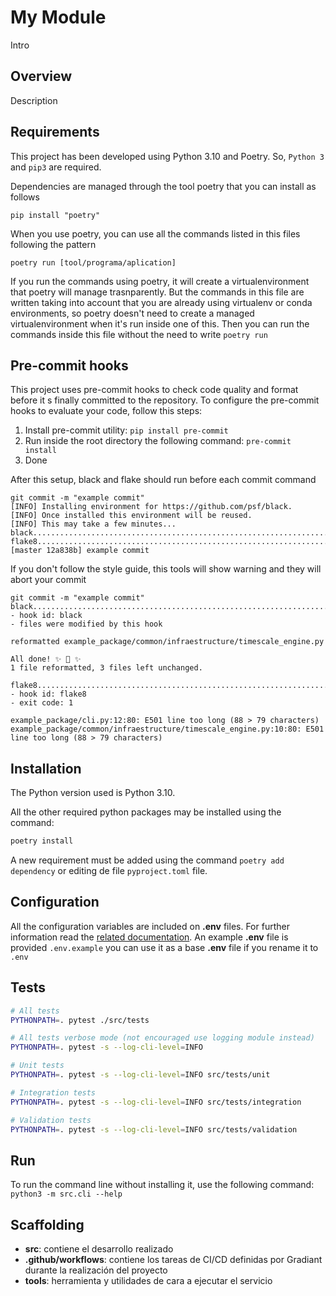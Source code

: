 # My Module

Intro

## <a name="overview">Overview</a>
Description


## <a name="requirements">Requirements</a>

This project has been developed using Python 3.10 and Poetry. 
So, `Python 3` and `pip3` are required.

Dependencies are managed through the tool poetry that you can install as follows

```
pip install "poetry"
```

When you use poetry, you can use all the commands listed in this files following the pattern
```
poetry run [tool/programa/aplication]
```
If you run the commands using poetry, it will create a virtualenvironment that poetry will manage trasnparently. But the commands in this file are written taking into account that you are already using virtualenv or conda environments, so poetry doesn't need to create a managed virtualenvironment when it's run inside one of this. Then you can run the commands inside this file without the need to write `poetry run`




## <a name="hooks">Pre-commit hooks</a>

This project uses pre-commit hooks to check code quality and format before it s finally committed to the repository. To configure the pre-commit hooks to evaluate your code, follow this steps:

1. Install pre-commit utility: `pip install pre-commit`
2. Run inside the root directory the following command: `pre-commit install`
3. Done

After this setup, black and flake should run before each commit command

```
git commit -m "example commit"
[INFO] Installing environment for https://github.com/psf/black.
[INFO] Once installed this environment will be reused.
[INFO] This may take a few minutes...
black....................................................................Passed
flake8...................................................................Passed
[master 12a838b] example commit
```

If you don't follow the style guide, this tools will show warning and they will abort your commit

```
git commit -m "example commit"
black....................................................................Failed
- hook id: black
- files were modified by this hook

reformatted example_package/common/infraestructure/timescale_engine.py

All done! ✨ 🍰 ✨
1 file reformatted, 3 files left unchanged.

flake8...................................................................Failed
- hook id: flake8
- exit code: 1

example_package/cli.py:12:80: E501 line too long (88 > 79 characters)
example_package/common/infraestructure/timescale_engine.py:10:80: E501 line too long (88 > 79 characters)

```

## <a name="installation">Installation</a>

The Python version used is Python 3.10.

All the other required python packages may be installed using the command:

```bash
poetry install
```

A new requirement must be added using the command `poetry add dependency` or editing de file `pyproject.toml` file.

## <a name="configuration">Configuration</a> 

All the configuration variables are included on **.env** files. For 
further information read the [related documentation](https://pypi.org/project/python-dotenv/). An example **.env** file is provided `.env.example` you can use it as a base **.env** file if you rename it to `.env`



## <a name="tests">Tests</a>

```bash
# All tests
PYTHONPATH=. pytest ./src/tests

# All tests verbose mode (not encouraged use logging module instead)
PYTHONPATH=. pytest -s --log-cli-level=INFO

# Unit tests
PYTHONPATH=. pytest -s --log-cli-level=INFO src/tests/unit

# Integration tests
PYTHONPATH=. pytest -s --log-cli-level=INFO src/tests/integration

# Validation tests
PYTHONPATH=. pytest -s --log-cli-level=INFO src/tests/validation
```

## <a name="run">Run</a>

To run the command line without installing it, use the following command: `python3 -m src.cli --help`

## Scaffolding

- **src**: contiene el desarrollo realizado
- **.github/workflows**: contiene los tareas de CI/CD definidas por Gradiant durante la realización del proyecto
- **tools**: herramienta y utilidades de cara a ejecutar el servicio
